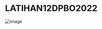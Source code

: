 # LATIHAN12DPBO2022

![image](https://user-images.githubusercontent.com/99385328/170882472-cac3812d-2d7a-4296-afb2-a57849e72f02.png)

